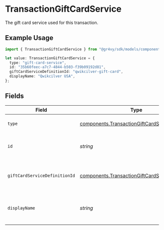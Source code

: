 # TransactionGiftCardService

The gift card service used for this transaction.

## Example Usage

```typescript
import { TransactionGiftCardService } from "@gr4vy/sdk/models/components";

let value: TransactionGiftCardService = {
  type: "gift-card-service",
  id: "35b60feec-a7c7-4844-b503-f39b09192d81",
  giftCardServiceDefinitionId: "qwikcilver-gift-card",
  displayName: "Qwikcilver USA",
};
```

## Fields

| Field                                                                                                          | Type                                                                                                           | Required                                                                                                       | Description                                                                                                    | Example                                                                                                        |
| -------------------------------------------------------------------------------------------------------------- | -------------------------------------------------------------------------------------------------------------- | -------------------------------------------------------------------------------------------------------------- | -------------------------------------------------------------------------------------------------------------- | -------------------------------------------------------------------------------------------------------------- |
| `type`                                                                                                         | [components.TransactionGiftCardServiceType](../../models/components/transactiongiftcardservicetype.md)         | :heavy_minus_sign:                                                                                             | Always `gift-card-service`.                                                                                    | gift-card-service                                                                                              |
| `id`                                                                                                           | *string*                                                                                                       | :heavy_check_mark:                                                                                             | The ID for the gift card service.                                                                              | 35b60feec-a7c7-4844-b503-f39b09192d81                                                                          |
| `giftCardServiceDefinitionId`                                                                                  | [components.TransactionGiftCardServiceProvider](../../models/components/transactiongiftcardserviceprovider.md) | :heavy_check_mark:                                                                                             | The ID of the definition for this service.                                                                     | qwikcilver-gift-card                                                                                           |
| `displayName`                                                                                                  | *string*                                                                                                       | :heavy_check_mark:                                                                                             | The display name for the gift card service.                                                                    | Qwikcilver USA                                                                                                 |